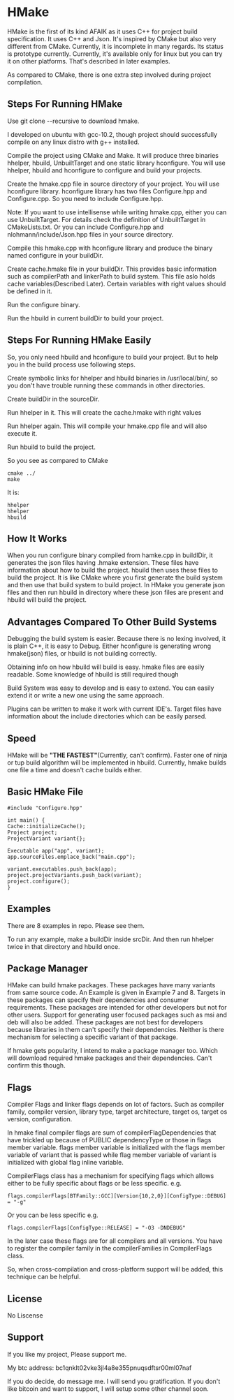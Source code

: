 # HMake

HMake is the first of its kind AFAIK as it uses C++ for project build specification. It uses C++ and Json. It's inspired
by CMake but also very different from CMake. Currently, it is incomplete in many regards. Its status is prototype
currently. Currently, it's available only for linux but you can try it on other platforms. That's described in later
examples.

As compared to CMake, there is one extra step involved during project compilation.

## Steps For Running HMake

Use git clone --recursive to download hmake.

I developed on ubuntu with gcc-10.2, though project should successfully compile on any linux distro with g++ installed.

Compile the project using CMake and Make. It will produce three binaries hhelper, hbuild, UnbuiltTarget and one static
library hconfigure. You will use hhelper, hbuild and hconfigure to configure and build your projects.

Create the hmake.cpp file in source directory of your project. You will use hconfigure library. hconfigure library has
two files Configure.hpp and Configure.cpp. So you need to include Configure.hpp.

Note: If you want to use intellisense while writing hmake.cpp, either you can use UnbuiltTarget. For details check the
definition of UnbuiltTarget in CMakeLists.txt. Or you can include Configure.hpp and nlohmann/include/Json.hpp files in
your source directory.

Compile this hmake.cpp with hconfigure library and produce the binary named configure in your buildDir.

Create cache.hmake file in your buildDir. This provides basic information such as compilerPath and linkerPath to build
system. This file aslo holds cache variables(Described Later). Certain variables with right values should be defined in
it.

Run the configure binary.

Run the hbuild in current buildDir to build your project.

## Steps For Running HMake Easily

So, you only need hbuild and hconfigure to build your project. But to help you in the build process use following steps.

Create symbolic links for hhelper and hbuild binaries in /usr/local/bin/, so you don't have trouble running these
commands in other directories.

Create buildDir in the sourceDir.

Run hhelper in it. This will create the cache.hmake with right values

Run hhelper again. This will compile your hmake.cpp file and will also execute it.

Run hbuild to build the project.

So you see as compared to CMake

    cmake ../
    make

It is:

    hhelper
    hhelper
    hbuild

## How It Works

When you run configure binary compiled from hamke.cpp in buildlDir, it generates the json files having .hmake extension.
These files have information about how to build the project. hbuild then uses these files to build the project. It is
like CMake where you first generate the build system and then use that build system to build project. In HMake you
generate json files and then run hbuild in directory where these json files are present and hbuild will build the
project.

## Advantages Compared To Other Build Systems

Debugging the build system is easier. Because there is no lexing involved, it is plain C++, it is easy to Debug. Either
hconfigure is generating wrong hmake(json) files, or hbuild is not building correctly.

Obtaining info on how hbuild will build is easy. hmake files are easily readable. Some knowledge of hbuild is still
required though

Build System was easy to develop and is easy to extend. You can easily extend it or write a new one using the same
approach.

Plugins can be written to make it work with current IDE's. Target files have information about the include directories
which can be easily parsed.

## Speed

HMake will be **"THE FASTEST"**(Currently, can't confirm). Faster one of ninja or tup build algorithm will be
implemented in hbuild. Currently, hmake builds one file a time and doesn't cache builds either.

## Basic HMake File

    #include "Configure.hpp"

    int main() {
    Cache::initializeCache();
    Project project;
    ProjectVariant variant{};
    
    Executable app("app", variant);
    app.sourceFiles.emplace_back("main.cpp");
    
    variant.executables.push_back(app);
    project.projectVariants.push_back(variant);
    project.configure();
    }

## Examples

There are 8 examples in repo. Please see them.

To run any example, make a buildDir inside srcDir. And then run hhelper twice in that directory and hbuild once.

## Package Manager

HMake can build hmake packages. These packages have many variants from same source code. An Example is given in Example
7 and 8. Targets in these packages can specify their dependencies and consumer requirements. These packages are intended
for other developers but not for other users. Support for generating user focused packages such as msi and deb will also
be added. These packages are not best for developers because libraries in them can't specify their dependencies. Neither
is there mechanism for selecting a specific variant of that package.

If hmake gets popularity, I intend to make a package manager too. Which will download required hmake packages and their
dependencies. Can't confirm this though.

## Flags

Compiler Flags and linker flags depends on lot of factors. Such as compiler family, compiler version, library type,
target architecture, target os, target os version, configuration.

In hmake final compiler flags are sum of compilerFlagDependencies that have trickled up because of PUBLIC dependencyType
or those in flags member variable. flags member variable is initialized with the flags member variable of variant that
is passed while flag member variable of variant is initialized with global flag inline variable.

CompilerFlags class has a mechanism for specifying flags which allows either to be fully specific about flags or be less
specific. e.g.

`flags.compilerFlags[BTFamily::GCC][Version{10,2,0}][ConfigType::DEBUG] = "-g"`

Or you can be less specific e.g.

`flags.compilerFlags[ConfigType::RELEASE] = "-O3 -DNDEBUG"`

In the later case these flags are for all compilers and all versions. You have to register the compiler family in the
compilerFamilies in CompilerFlags class.

So, when cross-compilation and cross-platform support will be added, this technique can be helpful.

## License

No Liscense

## Support

If you like my project, Please support me.

My btc address:  bc1qnklt02vke3jl4a8e355pnuqsdftsr00ml07naf

If you do decide, do message me. I will send you gratification. If you don't like bitcoin and want to support, I will
setup some other channel soon.